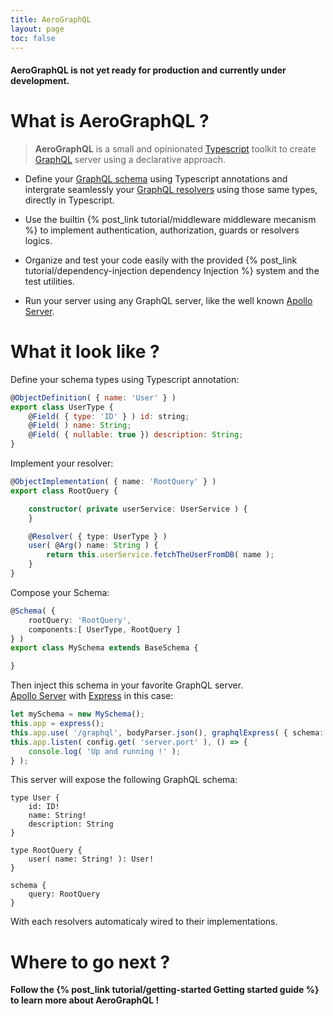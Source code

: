 ```yaml
---
title: AeroGraphQL
layout: page
toc: false
---
```


#### **AeroGraphQL is not yet ready for production and currently under development.**

# What is AeroGraphQL ?

> **AeroGraphQL** is a small and opinionated [Typescript](https://www.typescriptlang.org/index.html) toolkit to create [GraphQL](http://graphql.org/learn/) server using a declarative approach.


* Define your [GraphQL schema](http://graphql.org/learn/schema/) using Typescript annotations and intergrate seamlessly your [GraphQL resolvers](http://graphql.org/learn/execution/) using those same types, directly in Typescript.

* Use the builtin {% post_link tutorial/middleware middleware mecanism %} to implement authentication, authorization, guards or resolvers logics.

* Organize and test your code easily with the provided {% post_link tutorial/dependency-injection dependency Injection %} system and the test utilities.

* Run your server using any GraphQL server, like the well known [Apollo Server](https://www.apollographql.com/docs/apollo-server/).

# What it look like ?

Define your schema types using Typescript annotation:

```javaScript
@ObjectDefinition( { name: 'User' } )
export class UserType {
    @Field( { type: 'ID' } ) id: string;
    @Field( ) name: String;
    @Field( { nullable: true }) description: String;
}
```

Implement your resolver:

```typescript
@ObjectImplementation( { name: 'RootQuery' } )
export class RootQuery {

    constructor( private userService: UserService ) {
    }

    @Resolver( { type: UserType } )
    user( @Arg() name: String ) {
        return this.userService.fetchTheUserFromDB( name );
    }
}
```

Compose your Schema:

```typescript
@Schema( {
    rootQuery: 'RootQuery',
    components:[ UserType, RootQuery ]
} )
export class MySchema extends BaseSchema {

}

```

Then inject this schema in your favorite GraphQL server.  
[Apollo Server](https://www.apollographql.com/docs/apollo-server/) with [Express](http://expressjs.com/fr/) in this case:

```typescript
let mySchema = new MySchema();
this.app = express();
this.app.use( '/graphql', bodyParser.json(), graphqlExpress( { schema: mySchema.graphQLSchema } );
this.app.listen( config.get( 'server.port' ), () => {
    console.log( 'Up and running !' );
} );

```

This server will expose the following GraphQL schema:

```
type User {
    id: ID!
    name: String!
    description: String
}

type RootQuery {
    user( name: String! ): User!
}

schema {
    query: RootQuery
}
```
With each resolvers automaticaly wired to their implementations.

# Where to go next ?

**Follow the {% post_link tutorial/getting-started Getting started guide %} to learn more about AeroGraphQL !**
